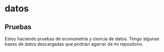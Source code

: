 # datos
## Pruebas
Estoy haciendo pruebas de econometría y ciencia de datos.
Tengo algunas bases de datos descargadas que podrían agarrar de mi repositorio.
